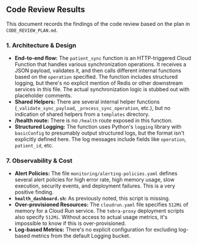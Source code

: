 ## Code Review Results

This document records the findings of the code review based on the plan in `CODE_REVIEW_PLAN.md`.

### 1. Architecture & Design

*   **End-to-end flow:** The `patient_sync` function is an HTTP-triggered Cloud Function that handles various synchronization operations. It receives a JSON payload, validates it, and then calls different internal functions based on the `operation` specified. The function includes structured logging, but there's no explicit mention of Redis or other downstream services in this file. The actual synchronization logic is stubbed out with placeholder comments.
*   **Shared Helpers:** There are several internal helper functions (`_validate_sync_payload`, `_process_sync_operation`, etc.), but no indication of shared helpers from a `templates` directory.
*   **/health route:** There is no `/health` route exposed in this function.
*   **Structured Logging:** The function uses Python's `logging` library with `basicConfig` to presumably output structured logs, but the format isn't explicitly defined here. The log messages include fields like `operation`, `patient_id`, etc.

### 7. Observability & Cost

*   **Alert Policies:** The file `monitoring/alerting-policies.yaml` defines several alert policies for high error rate, high memory usage, slow execution, security events, and deployment failures. This is a very positive finding.
*   **`health_dashboard.sh`:** As previously noted, this script is missing.
*   **Over-provisioned Resources:** The `cloudrun.yaml` file specifies `512Mi` of memory for a Cloud Run service. The `tebra-proxy` deployment scripts also specify `512Mi`. Without access to actual usage metrics, it's impossible to know if this is over-provisioned.
*   **Log-based Metrics:** There's no explicit configuration for excluding log-based metrics from the default Logging bucket.
